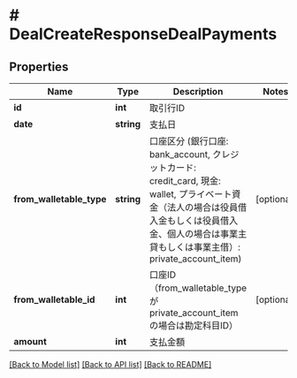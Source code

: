 # # DealCreateResponseDealPayments

## Properties

Name | Type | Description | Notes
------------ | ------------- | ------------- | -------------
**id** | **int** | 取引行ID |
**date** | **string** | 支払日 |
**from_walletable_type** | **string** | 口座区分 (銀行口座: bank_account, クレジットカード: credit_card, 現金: wallet, プライベート資金（法人の場合は役員借入金もしくは役員借入金、個人の場合は事業主貸もしくは事業主借）: private_account_item) | [optional]
**from_walletable_id** | **int** | 口座ID（from_walletable_typeがprivate_account_itemの場合は勘定科目ID） | [optional]
**amount** | **int** | 支払金額 |

[[Back to Model list]](../../README.md#models) [[Back to API list]](../../README.md#endpoints) [[Back to README]](../../README.md)
